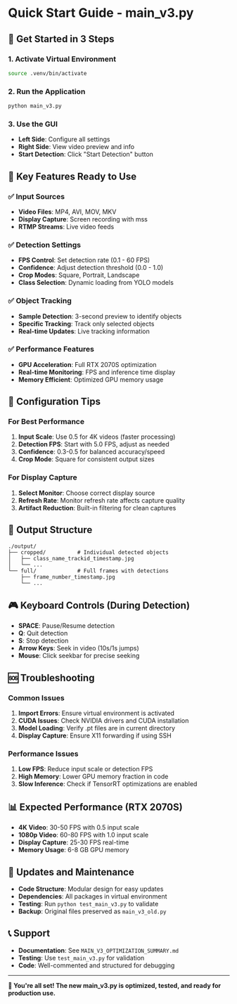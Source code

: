 # Quick Start Guide - main_v3.py

## 🚀 Get Started in 3 Steps

### 1. Activate Virtual Environment
```bash
source .venv/bin/activate
```

### 2. Run the Application
```bash
python main_v3.py
```

### 3. Use the GUI
- **Left Side**: Configure all settings
- **Right Side**: View video preview and info
- **Start Detection**: Click "Start Detection" button

## 🎯 Key Features Ready to Use

### ✅ **Input Sources**
- **Video Files**: MP4, AVI, MOV, MKV
- **Display Capture**: Screen recording with mss
- **RTMP Streams**: Live video feeds

### ✅ **Detection Settings**
- **FPS Control**: Set detection rate (0.1 - 60 FPS)
- **Confidence**: Adjust detection threshold (0.0 - 1.0)
- **Crop Modes**: Square, Portrait, Landscape
- **Class Selection**: Dynamic loading from YOLO models

### ✅ **Object Tracking**
- **Sample Detection**: 3-second preview to identify objects
- **Specific Tracking**: Track only selected objects
- **Real-time Updates**: Live tracking information

### ✅ **Performance Features**
- **GPU Acceleration**: Full RTX 2070S optimization
- **Real-time Monitoring**: FPS and inference time display
- **Memory Efficient**: Optimized GPU memory usage

## 🔧 Configuration Tips

### For Best Performance
1. **Input Scale**: Use 0.5 for 4K videos (faster processing)
2. **Detection FPS**: Start with 5.0 FPS, adjust as needed
3. **Confidence**: 0.3-0.5 for balanced accuracy/speed
4. **Crop Mode**: Square for consistent output sizes

### For Display Capture
1. **Select Monitor**: Choose correct display source
2. **Refresh Rate**: Monitor refresh rate affects capture quality
3. **Artifact Reduction**: Built-in filtering for clean captures

## 📁 Output Structure
```
./output/
├── cropped/          # Individual detected objects
│   ├── class_name_trackid_timestamp.jpg
│   └── ...
└── full/             # Full frames with detections
    ├── frame_number_timestamp.jpg
    └── ...
```

## 🎮 Keyboard Controls (During Detection)
- **SPACE**: Pause/Resume detection
- **Q**: Quit detection
- **S**: Stop detection
- **Arrow Keys**: Seek in video (10s/1s jumps)
- **Mouse**: Click seekbar for precise seeking

## 🆘 Troubleshooting

### Common Issues
1. **Import Errors**: Ensure virtual environment is activated
2. **CUDA Issues**: Check NVIDIA drivers and CUDA installation
3. **Model Loading**: Verify .pt files are in current directory
4. **Display Capture**: Ensure X11 forwarding if using SSH

### Performance Issues
1. **Low FPS**: Reduce input scale or detection FPS
2. **High Memory**: Lower GPU memory fraction in code
3. **Slow Inference**: Check if TensorRT optimizations are enabled

## 📊 Expected Performance (RTX 2070S)
- **4K Video**: 30-50 FPS with 0.5 input scale
- **1080p Video**: 60-80 FPS with 1.0 input scale
- **Display Capture**: 25-30 FPS real-time
- **Memory Usage**: 6-8 GB GPU memory

## 🔄 Updates and Maintenance
- **Code Structure**: Modular design for easy updates
- **Dependencies**: All packages in virtual environment
- **Testing**: Run `python test_main_v3.py` to validate
- **Backup**: Original files preserved as `main_v3_old.py`

## 📞 Support
- **Documentation**: See `MAIN_V3_OPTIMIZATION_SUMMARY.md`
- **Testing**: Use `test_main_v3.py` for validation
- **Code**: Well-commented and structured for debugging

---

**🎉 You're all set! The new main_v3.py is optimized, tested, and ready for production use.**
